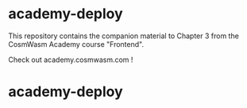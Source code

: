 # academy-deploy

This repository contains the companion material to Chapter 3 from the CosmWasm Academy course "Frontend".

Check out academy.cosmwasm.com !
# academy-deploy
